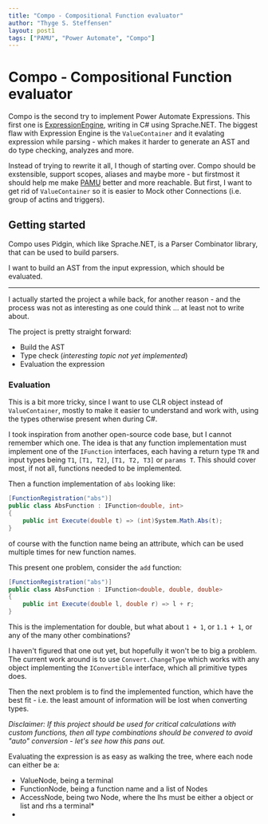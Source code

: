 ```yaml
---
title: "Compo - Compositional Function evaluator"
author: "Thyge S. Steffensen"
layout: post1
tags: ["PAMU", "Power Automate", "Compo"]
---
```


# Compo - Compositional Function evaluator

Compo is the second try to implement Power Automate Expressions. This first one is [ExpressionEngine](https://github.com/delegateas/ExpressionEngine), writing in C# using Sprache.NET. The biggest flaw with Expression Engine is the `ValueContainer` and it evalating expression while parsing - which makes it harder to generate an AST and do type checking, analyzes and more.

Instead of trying to rewrite it all, I though of starting over. Compo should be exstensible, support scopes, aliases and maybe more - but firstmost it should help me make [PAMU](https://github.com/thygesteffensen/PowerAutomateMockUp) better and more reachable. But first, I want to get rid of `ValueContainer` so it is easier to Mock other Connections (i.e. group of actins and triggers).

## Getting started

Compo uses Pidgin, which like Sprache.NET, is a Parser Combinator library, that can be used to build parsers.

I want to build an AST from the input expression, which should be evaluated.

---

I actually started the project a while back, for another reason - and the process was not as interesting as one could think ... at least not to write about.

The project is pretty straight forward:

* Build the AST
* Type check (_interesting topic not yet implemented_)
* Evaluation the expression

### Evaluation

This is a bit more tricky, since I want to use CLR object instead of `ValueContainer`, mostly to make it easier to understand and work with, using the types otherwise present when during C#.

I took inspiration from another open-source code base, but I cannot remember which one. The idea is that any function implementation must implement one of the `IFunction` interfaces, each having a return type `TR` and input types being `T1`, `[T1, T2]`, `[T1, T2, T3]` or `params T`. This should cover most, if not all, functions needed to be implemented.

Then a function implementation of `abs` looking like:
```cs
[FunctionRegistration("abs")]
public class AbsFunction : IFunction<double, int>
{
    public int Execute(double t) => (int)System.Math.Abs(t);
}
```

of course with the function name being an attribute, which can be used multiple times for new function names.

This present one problem, consider the `add` function:

```cs
[FunctionRegistration("abs")]
public class AbsFunction : IFunction<double, double, double>
{
    public int Execute(double l, double r) => l + r;
}
```
This is the implementation for double, but what about `1 + 1`, or `1.1 + 1`, or any of the many other combinations?

I haven't figured that one out yet, but hopefully it won't be to big a problem. The current work around is to use `Convert.ChangeType` which works with any object implementing the `IConvertible` interface, which all primitive types does.

Then the next problem is to find the implemented function, which have the best fit - i.e. the least amount of information will be lost when converting types.

_Disclaimer: If this project should be used for critical calculations with custom functions, then all type combinations should be convered to avoid "auto" conversion - let's see how this pans out._

Evaluating the expression is as easy as walking the tree, where each node can either be a:
* ValueNode, being a terminal
* FunctionNode, being a function name and a list of Nodes
* AccessNode, being two Node, where the lhs must be either a object or list and rhs a terminal*
* 